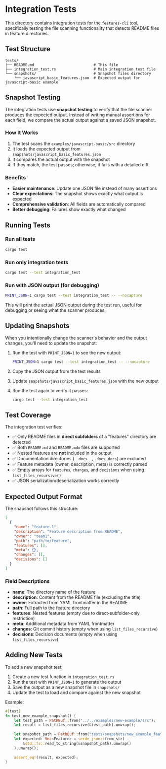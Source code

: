 # Integration Tests

This directory contains integration tests for the `features-cli` tool, specifically testing the file scanning functionality that detects README files in feature directories.

## Test Structure

```
tests/
├── README.md                           # This file
├── integration_test.rs                 # Main integration test file
└── snapshots/                          # Snapshot files directory
    └── javascript_basic_features.json  # Expected output for javascript-basic example
```

## Snapshot Testing

The integration tests use **snapshot testing** to verify that the file scanner produces the expected output. Instead of writing manual assertions for each field, we compare the actual output against a saved JSON snapshot.

### How It Works

1. The test scans the `examples/javascript-basic/src` directory
2. It loads the expected output from `snapshots/javascript_basic_features.json`
3. It compares the actual output with the snapshot
4. If they match, the test passes; otherwise, it fails with a detailed diff

### Benefits

- **Easier maintenance**: Update one JSON file instead of many assertions
- **Clear expectations**: The snapshot shows exactly what output is expected
- **Comprehensive validation**: All fields are automatically compared
- **Better debugging**: Failures show exactly what changed

## Running Tests

### Run all tests

```bash
cargo test
```

### Run only integration tests

```bash
cargo test --test integration_test
```

### Run with JSON output (for debugging)

```bash
PRINT_JSON=1 cargo test --test integration_test -- --nocapture
```

This will print the actual JSON output during the test run, useful for debugging or seeing what the scanner produces.

## Updating Snapshots

When you intentionally change the scanner's behavior and the output changes, you'll need to update the snapshot:

1. Run the test with `PRINT_JSON=1` to see the new output:
   ```bash
   PRINT_JSON=1 cargo test --test integration_test -- --nocapture
   ```

2. Copy the JSON output from the test results

3. Update `snapshots/javascript_basic_features.json` with the new output

4. Run the test again to verify it passes:
   ```bash
   cargo test --test integration_test
   ```

## Test Coverage

The integration test verifies:

- ✅ Only README files in **direct subfolders** of a "features" directory are detected
- ✅ Both `README.md` and `README.mdx` files are supported
- ✅ Nested features are **not** included in the output
- ✅ Documentation directories (`__docs__`, `.docs`, `docs`) are excluded
- ✅ Feature metadata (owner, description, meta) is correctly parsed
- ✅ Empty arrays for `features`, `changes`, and `decisions` when using `list_files_recursive()`
- ✅ JSON serialization/deserialization works correctly

## Expected Output Format

The snapshot follows this structure:

```json
[
  {
    "name": "feature-1",
    "description": "Feature description from README",
    "owner": "team1",
    "path": "path/to/feature",
    "features": [],
    "meta": {},
    "changes": [],
    "decisions": []
  }
]
```

### Field Descriptions

- **name**: The directory name of the feature
- **description**: Content from the README file (excluding the title)
- **owner**: Extracted from YAML frontmatter in the README
- **path**: Full path to the feature directory
- **features**: Nested features (empty due to direct-subfolder-only restriction)
- **meta**: Additional metadata from YAML frontmatter
- **changes**: Git commit history (empty when using `list_files_recursive`)
- **decisions**: Decision documents (empty when using `list_files_recursive`)

## Adding New Tests

To add a new snapshot test:

1. Create a new test function in `integration_test.rs`
2. Run the test with `PRINT_JSON=1` to generate the output
3. Save the output as a new snapshot file in `snapshots/`
4. Update the test to load and compare against the new snapshot

Example:

```rust
#[test]
fn test_new_example_snapshot() {
    let test_path = PathBuf::from("../../examples/new-example/src");
    let result = list_files_recursive(&test_path).unwrap();
    
    let snapshot_path = PathBuf::from("tests/snapshots/new_example_features.json");
    let expected: Vec<Feature> = serde_json::from_str(
        &std::fs::read_to_string(&snapshot_path).unwrap()
    ).unwrap();
    
    assert_eq!(result, expected);
}
```
